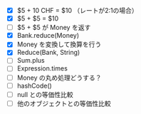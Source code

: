 - [x] $5 + 10 CHF = $10 （レートが2:1の場合）
- [x] $5 + $5 = $10
- [ ] $5 + $5 が Money を返す
- [x] Bank.reduce(Money)
- [x] Money を変換して換算を行う
- [x] Reduce(Bank, String)
- [ ] Sum.plus
- [ ] Expression.times
- [ ] Money の丸め処理どうする？
- [ ] hashCode()
- [ ] null との等価性比較
- [ ] 他のオブジェクトとの等価性比較
